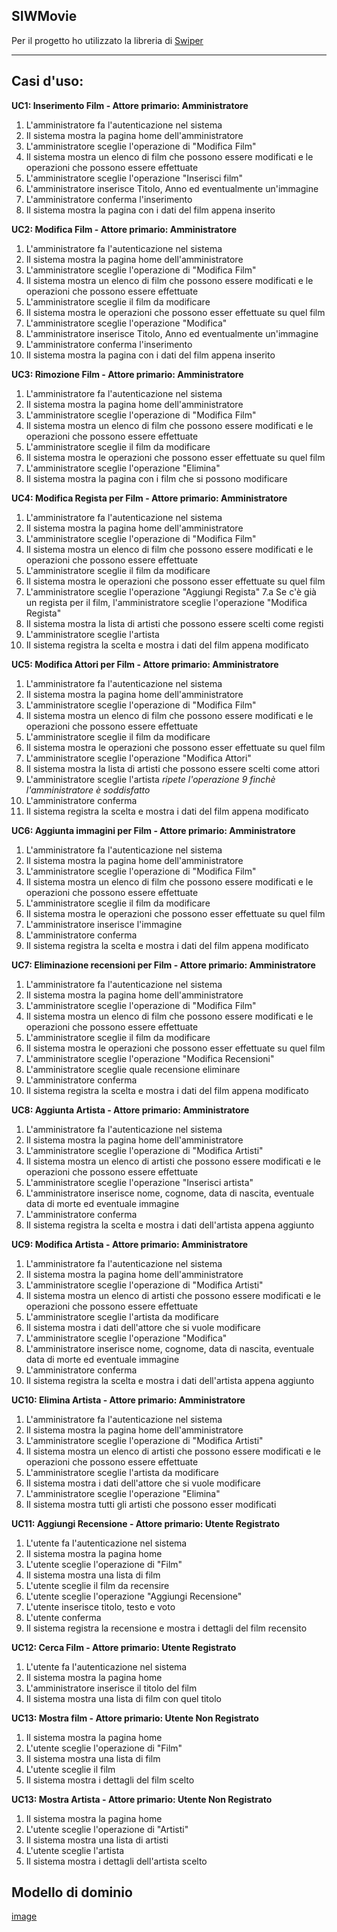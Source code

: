 
SIWMovie
---
Per il progetto ho utilizzato la libreria di [Swiper](https://swiperjs.com/swiper-api)

---
Casi d'uso:
---
**UC1: Inserimento Film - Attore primario: Amministratore**
  1. L'amministratore fa l'autenticazione nel sistema
  2. Il sistema mostra la pagina home dell'amministratore
  3. L'amministratore sceglie l'operazione di "Modifica Film"
  4. Il sistema mostra un elenco di film che possono essere modificati e le operazioni che possono essere effettuate
  5. L'amministratore sceglie l'operazione "Inserisci film"
  6. L'amministratore inserisce Titolo, Anno ed eventualmente un'immagine
  7. L'amministratore conferma l'inserimento
  8. Il sistema mostra la pagina con i dati del film appena inserito

**UC2: Modifica Film - Attore primario: Amministratore**
  1. L'amministratore fa l'autenticazione nel sistema
  2. Il sistema mostra la pagina home dell'amministratore
  3. L'amministratore sceglie l'operazione di "Modifica Film"
  4. Il sistema mostra un elenco di film che possono essere modificati e le operazioni che possono essere effettuate
  5. L'amministratore sceglie il film da modificare
  6. Il sistema mostra le operazioni che possono esser effettuate su quel film
  7. L'amministratore sceglie l'operazione "Modifica"
  8. L'amministratore inserisce Titolo, Anno ed eventualmente un'immagine
  9. L'amministratore conferma l'inserimento
  10. Il sistema mostra la pagina con i dati del film appena inserito

**UC3: Rimozione Film - Attore primario: Amministratore**
  1. L'amministratore fa l'autenticazione nel sistema
  2. Il sistema mostra la pagina home dell'amministratore
  3. L'amministratore sceglie l'operazione di "Modifica Film"
  4. Il sistema mostra un elenco di film che possono essere modificati e le operazioni che possono essere effettuate
  5. L'amministratore sceglie il film da modificare
  6. Il sistema mostra le operazioni che possono esser effettuate su quel film
  7. L'amministratore sceglie l'operazione "Elimina"
  8. Il sistema mostra la pagina con i film che si possono modificare

**UC4: Modifica Regista per Film - Attore primario: Amministratore**
  1. L'amministratore fa l'autenticazione nel sistema
  2. Il sistema mostra la pagina home dell'amministratore
  3. L'amministratore sceglie l'operazione di "Modifica Film"
  4. Il sistema mostra un elenco di film che possono essere modificati e le operazioni che possono essere effettuate
  5. L'amministratore sceglie il film da modificare
  6. Il sistema mostra le operazioni che possono esser effettuate su quel film
  7. L'amministratore sceglie l'operazione "Aggiungi Regista"
  7.a Se c'è già un regista per il film, l'amministratore sceglie l'operazione "Modifica Regista"
  8. Il sistema mostra la lista di artisti che possono essere scelti come registi
  9. L'amministratore sceglie l'artista
  10. Il sistema registra la scelta e mostra i dati del film appena modificato

**UC5: Modifica Attori per Film - Attore primario: Amministratore**
  1. L'amministratore fa l'autenticazione nel sistema
  2. Il sistema mostra la pagina home dell'amministratore
  3. L'amministratore sceglie l'operazione di "Modifica Film"
  4. Il sistema mostra un elenco di film che possono essere modificati e le operazioni che possono essere effettuate
  5. L'amministratore sceglie il film da modificare
  6. Il sistema mostra le operazioni che possono esser effettuate su quel film
  7. L'amministratore sceglie l'operazione "Modifica Attori"
  8. Il sistema mostra la lista di artisti che possono essere scelti come attori
  9. L'amministratore sceglie l'artista
  *ripete l'operazione 9 finchè l'amministratore è soddisfatto*
  10. L'amministratore conferma
  11. Il sistema registra la scelta e mostra i dati del film appena modificato

**UC6: Aggiunta immagini per Film - Attore primario: Amministratore**
  1. L'amministratore fa l'autenticazione nel sistema
  2. Il sistema mostra la pagina home dell'amministratore
  3. L'amministratore sceglie l'operazione di "Modifica Film"
  4. Il sistema mostra un elenco di film che possono essere modificati e le operazioni che possono essere effettuate
  5. L'amministratore sceglie il film da modificare
  6. Il sistema mostra le operazioni che possono esser effettuate su quel film
  7. L'amministratore inserisce l'immagine
  8. L'amministratore conferma
  9. Il sistema registra la scelta e mostra i dati del film appena modificato

**UC7: Eliminazione recensioni per Film - Attore primario: Amministratore**
  1. L'amministratore fa l'autenticazione nel sistema
  2. Il sistema mostra la pagina home dell'amministratore
  3. L'amministratore sceglie l'operazione di "Modifica Film"
  4. Il sistema mostra un elenco di film che possono essere modificati e le operazioni che possono essere effettuate
  5. L'amministratore sceglie il film da modificare
  6. Il sistema mostra le operazioni che possono esser effettuate su quel film
  7. L'amministratore sceglie l'operazione "Modifica Recensioni"
  8. L'amministratore sceglie quale recensione eliminare
  9. L'amministratore conferma
  10. Il sistema registra la scelta e mostra i dati del film appena modificato

**UC8: Aggiunta Artista - Attore primario: Amministratore**
  1. L'amministratore fa l'autenticazione nel sistema
  2. Il sistema mostra la pagina home dell'amministratore
  3. L'amministratore sceglie l'operazione di "Modifica Artisti"
  4. Il sistema mostra un elenco di artisti che possono essere modificati e le operazioni che possono essere effettuate
  5. L'amministratore sceglie l'operazione "Inserisci artista"
  6. L'amministratore inserisce nome, cognome, data di nascita, eventuale data di morte ed eventuale immagine
  7. L'amministratore conferma
  8. Il sistema registra la scelta e mostra i dati dell'artista appena aggiunto


**UC9: Modifica Artista - Attore primario: Amministratore**
  1. L'amministratore fa l'autenticazione nel sistema
  2. Il sistema mostra la pagina home dell'amministratore
  3. L'amministratore sceglie l'operazione di "Modifica Artisti"
  4. Il sistema mostra un elenco di artisti che possono essere modificati e le operazioni che possono essere effettuate
  5. L'amministratore sceglie l'artista da modificare
  6. Il sistema mostra i dati dell'attore che si vuole modificare
  7. L'amministratore sceglie l'operazione "Modifica"
  8. L'amministratore inserisce nome, cognome, data di nascita, eventuale data di morte ed eventuale immagine
  9. L'amministratore conferma
  10. Il sistema registra la scelta e mostra i dati dell'artista appena aggiunto

**UC10: Elimina Artista - Attore primario: Amministratore**
  1. L'amministratore fa l'autenticazione nel sistema
  2. Il sistema mostra la pagina home dell'amministratore
  3. L'amministratore sceglie l'operazione di "Modifica Artisti"
  4. Il sistema mostra un elenco di artisti che possono essere modificati e le operazioni che possono essere effettuate
  5. L'amministratore sceglie l'artista da modificare
  6. Il sistema mostra i dati dell'attore che si vuole modificare
  7. L'amministratore sceglie l'operazione "Elimina"
  8. Il sistema mostra tutti gli artisti che possono esser modificati

**UC11: Aggiungi Recensione - Attore primario: Utente Registrato**
  1. L'utente fa l'autenticazione nel sistema
  2. Il sistema mostra la pagina home
  3. L'utente sceglie l'operazione di "Film"
  4. Il sistema mostra una lista di film
  5. L'utente sceglie il film da recensire
  6. L'utente sceglie l'operazione "Aggiungi Recensione"
  7. L'utente inserisce titolo, testo e voto
  8. L'utente conferma
  9. Il sistema registra la recensione e mostra i dettagli del film recensito

**UC12: Cerca Film - Attore primario: Utente Registrato**
  1. L'utente fa l'autenticazione nel sistema
  2. Il sistema mostra la pagina home
  3. L'amministratore inserisce il titolo del film
  4. Il sistema mostra una lista di film con quel titolo


**UC13: Mostra film - Attore primario: Utente Non Registrato**
  1. Il sistema mostra la pagina home
  2. L'utente sceglie l'operazione di "Film"
  3. Il sistema mostra una lista di film
  4. L'utente sceglie il film
  5. Il sistema mostra i dettagli del film scelto

**UC13: Mostra Artista - Attore primario: Utente Non Registrato**
  1. Il sistema mostra la pagina home
  2. L'utente sceglie l'operazione di "Artisti"
  3. Il sistema mostra una lista di artisti
  4. L'utente sceglie l'artista
  5. Il sistema mostra i dettagli dell'artista scelto

Modello di dominio
---
[image](blob:https://web.telegram.org/37097b03-a676-438f-832b-a589f699d04b)

 


